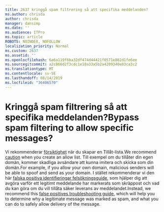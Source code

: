 ```yaml
---
title: 2637 kringgå spam filtrering så att specifika meddelanden?
ms.author: chrisda
author: chrisda
manager: dansimp
ms.date: ''
ms.audience: ITPro
ms.topic: article
ROBOTS: NOINDEX, NOFOLLOW
localization_priority: Normal
ms.custom: 2637
ms.assetid: ''
ms.openlocfilehash: 6a6a119f6ba32df474d44421f0571e882d1fe6ee
ms.sourcegitcommit: a2c866d2f3cdc1e18a33a5b2a4209340e83ca3c2
ms.translationtype: MT
ms.contentlocale: sv-SE
ms.lasthandoff: 08/14/2019
ms.locfileid: "36406570"
---
```

# <a name="bypass-spam-filtering-to-allow-specific-messages"></a><span data-ttu-id="5be7e-102">Kringgå spam filtrering så att specifika meddelanden?</span><span class="sxs-lookup"><span data-stu-id="5be7e-102">Bypass spam filtering to allow specific messages?</span></span>

<span data-ttu-id="5be7e-103">Vi rekommenderar [försiktighet](https://docs.microsoft.com/exchange/troubleshoot/antispam/cautions-against-bypassing-spam-filters) när du skapar en Tillåt-lista.</span><span class="sxs-lookup"><span data-stu-id="5be7e-103">We recommend [caution](https://docs.microsoft.com/exchange/troubleshoot/antispam/cautions-against-bypassing-spam-filters) when you create an allow list.</span></span> <span data-ttu-id="5be7e-104">Till exempel om du tillåter din egen domän, kommer skadliga avsändare att kunna imitera och skicka som din domän.</span><span class="sxs-lookup"><span data-stu-id="5be7e-104">For example, if you allow your own domain, malicious senders will be able to spoof and send as your domain.</span></span>  <span data-ttu-id="5be7e-105">I stället rekommenderar vi den här [falska positiva identifieringar felsökningsguide](https://docs.microsoft.com/office365/securitycompliance/prevent-email-from-being-marked-as-spam), som hjälper dig att avgöra varför ett legitimt meddelande har markerats som skräppost och vad du kan göra om du vill tillåta säker leverans av meddelandet.</span><span class="sxs-lookup"><span data-stu-id="5be7e-105">Instead, we recommend this [false positives troubleshooting guide](https://docs.microsoft.com/office365/securitycompliance/prevent-email-from-being-marked-as-spam), which will help you to determine why a legitimate message was marked as spam, and what you can do to safely allow delivery of the message.</span></span>
